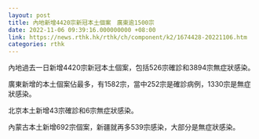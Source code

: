 ```yaml
---
layout: post
title: 內地新增4420宗新冠本土個案　廣東逾1500宗
date: 2022-11-06 09:39:16.000000000 +08:00
link: https://news.rthk.hk/rthk/ch/component/k2/1674428-20221106.htm
categories: rthk
---
```


內地過去一日新增4420宗新冠本土個案，包括526宗確診和3894宗無症狀感染。

廣東新增的本土個案佔最多，有1582宗，當中252宗是確診病例，1330宗是無症狀感染。

北京本土新增43宗確診和6宗無症狀感染。

內蒙古本土新增692宗個案，新疆就再多539宗感染，大部分是無症狀感染。
